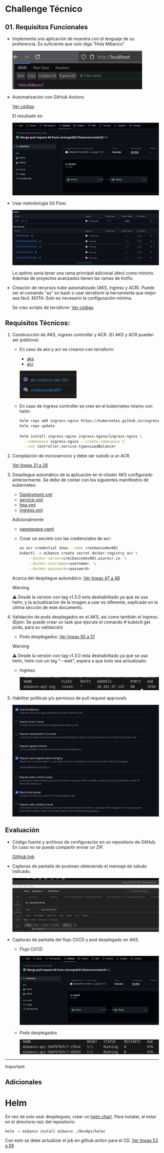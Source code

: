 # Challenge Técnico
## 01. Requisitos Funcionales
- Implementa una aplicación de muestra con el lenguaje de su preferencia.  Es suficiente que solo diga “Hola Mibanco”

    ![Api local](ImagesReadme/01.api_local.png)

- Automatización con GitHub Actions

    [Ver código](.github/workflows/ci_cd.yml)

    El resultado es:

    ![GitHub Actions](ImagesReadme/01.github_actions.png)

- Usar metodología Git Flow:

    ![Git Flow](ImagesReadme/01.GitFlow.png)

    Lo optimo sería tener una rama principal adicional (dev) como mínimo.
    Además de proyectos avanzados tienen las ramas de hotfix.

- Creación de recursos nube automatizado (AKS, ingress y ACR). Puede ser el comando “az” en bash o usar terraform la herramienta que mejor sea fácil. NOTA: Solo es necesario la configuración mínima.

    Se creo scripts de terraform: [Ver código](DevOps/Terraform/)

## Requisitos Técnicos:
1. Construcción de AKS, ingress controller y ACR. (El AKS y ACR pueden ser públicos)

    - En caso de aks y acr se crearon con terraform:

        - [aks](DevOps/Terraform/modules/aks/)
        - [acr](DevOps/Terraform/modules/container_registry/)

        ![](ImagesReadme/01_aks_acr.png)

    - En caso de ingress controller se creo en el kubernetes mismo con helm:

        ```bash
        helm repo add ingress-nginx https://kubernetes.github.io/ingress-nginx
        helm repo update

        helm install ingress-nginx ingress-nginx/ingress-nginx \
          --namespace ingress-nginx --create-namespace \
          --set controller.service.type=LoadBalancer
        ```

2. Compilación de microservicio y debe ser subido a un ACR.

    [Ver lineas 21 a 28](https://github.com/victorgx2021/MiBancoApi/blob/main/.github/workflows/ci_cd.yml#L21-L28)

3. Despliegue automático de la aplicación en el clúster AKS configurado anteriormente. Se debe de contar con los siguientes manifiestos de kubernetes:
    - [Deployment.yml](DevOps/Kubernetes/deployment.yaml)
    - [service.yml](DevOps/Kubernetes/service.yaml)
    - [hpa.yml](DevOps/Kubernetes/hpa.yaml)
    - [ingress.yml](DevOps/Kubernetes/ingress.yaml)

    Adicionalmente
    
    - [namespace.yaml](DevOps/Kubernetes/namespace.yaml)
    - Crear un secreto con las credenciales de acr:

        ```bash
        az acr credential show --name crmibancodev001
        kubectl -n mibanco create secret docker-registry acr \
            --docker-server=crmibancodev001.azurecr.io  \
            --docker-username=<username>  \
            --docker-password=<password>
        ```

    Acerca del despliegue automático:
    [Ver lineas 47 a 48](https://github.com/victorgx2021/MiBancoApi/blob/main/.github/workflows/ci_cd.yml#L47-L48)

    > [!WARNING]
    > ⚠️ Desde la version con tag v1.3.0 esta deshabilitado ya que se usa helm, y la actualizacion de la imagen a usar es diferente, explicado en la ultima sección de este documento.

4. Validación de pods desplegados en el AKS, así como también el ingress. (Ejem: Se puede crear un task que ejecute el comando # kubectl get pods, para su validación)

    - Pods desplegados:
    [Ver lineas 50 a 51](https://github.com/victorgx2021/MiBancoApi/blob/main/.github/workflows/ci_cd.yml#L50-L51)

    > [!WARNING]
    > ⚠️ Desde la version con tag v1.3.0 esta deshabilitado ya que se usa helm, helm con un tag "--wait", espera a que todo sea actualizado.

    - Ingress:

        ![Ingress](ImagesReadme/04.ingress.png)

5. Habilitar políticas y/o permisos de pull request approvals

    ![](ImagesReadme/05pull_request_rules.png)

## Evaluación
- Código fuente y archivos de configuración en un repositorio de GitHub. En caso no se pueda compartir enviar un ZIP.

    [GitHub link](https://github.com/victorgx2021/MiBancoApi)

- Capturas de pantalla de postman obteniendo el mensaje de saludo indicado.

    ![](ImagesReadme/postman.png)

- Capturas de pantalla del flujo CI/CD y pod desplegado en AKS.

    - Flujo CI/CD

        ![GitHub Actions](ImagesReadme/01.github_actions.png)

    - Pods desplegados

        ![](ImagesReadme/pods.png)

---
> [!IMPORTANT]
> ## Adicionales
# Helm
En vez de solo usar despliegues, crear un [helm chart](DevOps/helm/).
Para instalar, al estar en el directorio raiz del repositorio:
```bash
helm -n mibanco install mibanco ./DevOps/helm/
```
Con esto se debe actualizar el job en github action para el CD.
[Ver lineas 53 a 59](https://github.com/victorgx2021/MiBancoApi/blob/main/.github/workflows/ci_cd.yml#L53-L59)
